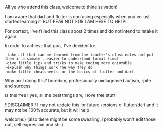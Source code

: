 All ye who attend this class, welcome to thine salvation!

I am aware that dart and flutter is confusing especially when you've just started learning it, BUT FEAR NOT FOR I AM HERE TO HELP!

For context, I've failed this class about 2 times and do not intend to retake it again.

In order to achieve that goal, I've decided to:

    -take all that can be learned from the teacher's class notes and put them in a simpler, easier to understand format (imo)
    -give little tips and tricks to make coding more enjoyable
    -explain why things work the way they do
    -make little cheatsheets for the basics of flutter and dart

Why am I doing this? boredom, professionally undiagnosed autism, spite and success

Is this free? yes, all the best things are, I love free stuff

!!DISCLAIMER!! I may not update this for future versions of flutter/dart and it may not be 100% accurate, but it will help

welcome:)
(also there might be some swearing, I probably won't edit those out, self expression and shit)
